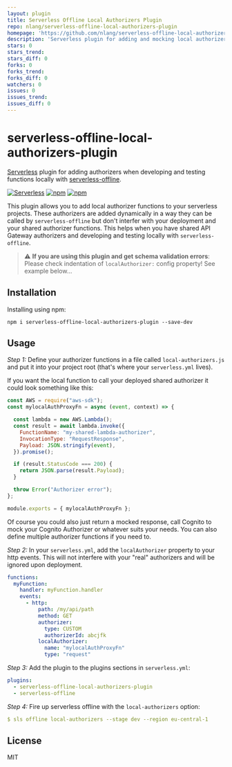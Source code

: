 ```yaml
---
layout: plugin
title: Serverless Offline Local Authorizers Plugin
repo: nlang/serverless-offline-local-authorizers-plugin
homepage: 'https://github.com/nlang/serverless-offline-local-authorizers-plugin'
description: 'Serverless plugin for adding and mocking local authorizers when developing locally with serverless-offline.'
stars: 0
stars_trend: 
stars_diff: 0
forks: 0
forks_trend: 
forks_diff: 0
watchers: 0
issues: 0
issues_trend: 
issues_diff: 0
---
```



# serverless-offline-local-authorizers-plugin

[Serverless](http://www.serverless.com) plugin for adding authorizers when developing and testing
functions locally with [serverless-offline](https://github.com/dherault/serverless-offline).

[![Serverless](http://public.serverless.com/badges/v3.svg)](http://www.serverless.com)
[![npm](https://img.shields.io/npm/v/serverless-offline-local-authorizers-plugin.svg)](https://www.npmjs.com/package/serverless-offline-local-authorizers-plugin)
[![npm](https://img.shields.io/npm/l/serverless-offline-local-authorizers-plugin.svg)](https://www.npmjs.com/package/serverless-offline-local-authorizers-plugin)

This plugin allows you to add local authorizer functions to your serverless projects. These authorizers
are added dynamically in a way they can be called by `serverless-offline` but don't interfer with your
deployment and your shared authorizer functions. This helps when you have shared API Gateway authorizers
and developing and testing locally with `serverless-offline`.

> :warning: **If you are using this plugin and get schema validation errors**: Please check indentation of `localAuthorizer:` config property! See example below...

## Installation

Installing using npm:

```
npm i serverless-offline-local-authorizers-plugin --save-dev
```

## Usage

*Step 1:* Define your authorizer functions in a file called `local-authorizers.js` and put it into your
project root (that's where your `serverless.yml` lives).

If you want the local function to call your deployed shared authorizer it could look something
like this:

```javascript
const AWS = require("aws-sdk");
const mylocalAuthProxyFn = async (event, context) => {

  const lambda = new AWS.Lambda();
  const result = await lambda.invoke({
    FunctionName: "my-shared-lambda-authorizer",
    InvocationType: "RequestResponse",
    Payload: JSON.stringify(event),
  }).promise();

  if (result.StatusCode === 200) {
    return JSON.parse(result.Payload);
  }

  throw Error("Authorizer error");
};

module.exports = { mylocalAuthProxyFn };

```

Of course you could also just return a mocked response, call Cognito to mock your Cognito Authorizer or
whatever suits your needs. You can also define multiple authorizer functions if you need to.

*Step 2:* In your `serverless.yml`, add the `localAuthorizer` property to your http events. This will not interfere
with your "real" authorizers and will be ignored upon deployment. 

```yaml
functions:
  myFunction:
    handler: myFunction.handler
    events:
      - http:
          path: /my/api/path
          method: GET
          authorizer:
            type: CUSTOM
            authorizerId: abcjfk
          localAuthorizer:
            name: "mylocalAuthProxyFn"
            type: "request"

```

*Step 3:* Add the plugin to the plugins sections in `serverless.yml`:

```yaml
plugins:
  - serverless-offline-local-authorizers-plugin
  - serverless-offline
```

*Step 4:* Fire up serverless offline with the `local-authorizers` option:

```yaml
$ sls offline local-authorizers --stage dev --region eu-central-1
```

## License

MIT
